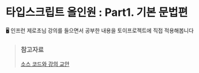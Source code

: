 # 타입스크립트 올인원 : Part1. 기본 문법편
🖥 인프런 제로초님 강의를 들으면서 공부한 내용을 토이프로젝트에 직접 적용해봅니다

> ### 참고자료
> [소스 코드와 강의 교안](https://github.com/zerocho/ts-all-in-one)
<br/>
